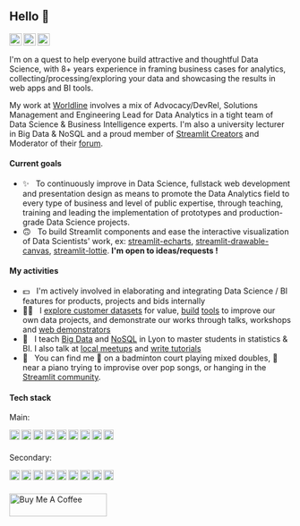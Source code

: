 ## Hello :wave:

<a href="https://twitter.com/andfanilo">
  <img align="left" alt="Fanilo's Twitter" width="22px" src="https://cdn.jsdelivr.net/npm/simple-icons@v3/icons/twitter.svg" />
</a>
<a href="https://www.linkedin.com/in/andfanilo/">
  <img align="left" alt="Fanilo's Linkdein" width="22px" src="https://cdn.jsdelivr.net/npm/simple-icons@v3/icons/linkedin.svg" />
</a>
<a href="https://github.com/andfanilo">
  <img align="left" alt="Fanilo's Github" width="22px" src="https://cdn.jsdelivr.net/npm/simple-icons@v3/icons/github.svg" />
</a>

#### &nbsp;

I'm on a quest to help everyone build attractive and thoughtful Data Science, with 8+ years experience in framing business cases for analytics, collecting/processing/exploring your data and showcasing the results in web apps and BI tools. 

My work at [Worldline](https://worldline.com/) involves a mix of Advocacy/DevRel, Solutions Management and Engineering Lead for Data Analytics in a tight team of Data Science & Business Intelligence experts. I'm also a university lecturer in Big Data & NoSQL and a proud member of [Streamlit Creators](https://discuss.streamlit.io/t/introducing-streamlit-creators/6207) and Moderator of their [forum](https://discuss.streamlit.io).

#### Current goals

* ✨ &nbsp; To continuously improve in Data Science, fullstack web development and presentation design as means to promote the Data Analytics field to every type of business and level of public expertise, through teaching, training and leading the implementation of prototypes and production-grade Data Science projects.
* 🙃 &nbsp; To build Streamlit components and ease the interactive visualization of Data Scientists' work, ex: [streamlit-echarts](https://github.com/andfanilo/streamlit-echarts), [streamlit-drawable-canvas](https://github.com/andfanilo/streamlit-drawable-canvas), [streamlit-lottie](https://github.com/andfanilo/streamlit-lottie). **I'm open to ideas/requests !**

#### My activities
  
* 💵 &nbsp; I'm actively involved in elaborating and integrating Data Science / BI features for products, projects and bids internally
* 🧑‍💻 &nbsp; I [explore customer datasets](https://github.com/andfanilo/ieee-fraud-detection) for value, [build](https://github.com/andfanilo/cookiecutter-kaggle) [tools](https://github.com/andfanilo/fastapi-vue-crud) to improve our own data projects, and demonstrate our works through talks, workshops and [web demonstrators](https://andfanilo.github.io/quickdraw-minigame)
* 👥 &nbsp; I teach [Big Data](https://github.com/andfanilo/pyspark-tutorial) and [NoSQL](https://github.com/andfanilo/vagrant-nosql-python) in Lyon to master students in statistics & BI. I also talk at [local meetups](https://www.youtube.com/watch?v=iwdHFssqtIM) and [write tutorials](https://streamlit-components-tutorial.netlify.app/)
* 👀 &nbsp; You can find me 🏸 on a badminton court playing mixed doubles, 🎹 near a piano trying to improvise over pop songs, or hanging in the [Streamlit community](https://discuss.streamlit.io/).

#### Tech stack

Main:

<a href="https://www.python.org/">
  <img align="left" alt="Python" width="18px" src="https://cdn.jsdelivr.net/npm/simple-icons@v3/icons/python.svg" />
</a>
<a href="https://www.streamlit.io/">
  <img align="left" alt="Streamlit" width="18px" src="https://cdn.jsdelivr.net/npm/simple-icons@v4/icons/streamlit.svg" />
</a>
<a href="https://jupyter.org/">
  <img align="left" alt="Jupyter" width="18px" src="https://cdn.jsdelivr.net/npm/simple-icons@v3/icons/jupyter.svg" />
</a>
<a href="https://pandas.pydata.org/">
  <img align="left" alt="Pandas" width="18px" src="https://cdn.jsdelivr.net/npm/simple-icons@v3/icons/pandas.svg" />
</a>
<a href="https://spark.apache.org/">
  <img align="left" alt="Spark" width="18px" src="https://cdn.jsdelivr.net/npm/simple-icons@v3/icons/apachespark.svg" />
</a>
<a href="https://www.docker.com/">
  <img align="left" alt="Docker" width="18px" src="https://cdn.jsdelivr.net/npm/simple-icons@v3/icons/docker.svg" />
</a>
<a href="https://code.visualstudio.com/">
  <img align="left" alt="VSCode" width="18px" src="https://cdn.jsdelivr.net/npm/simple-icons@v3/icons/visualstudiocode.svg" />
</a>
<a href="https://www.jetbrains.com/pycharm/">
  <img align="left" alt="PyCharm" width="18px" src="https://cdn.jsdelivr.net/npm/simple-icons@v3/icons/pycharm.svg" />
</a>
<img align="left" alt="Powerpoint" width="18px" src="https://cdn.jsdelivr.net/npm/simple-icons@v3/icons/microsoftpowerpoint.svg" />


#### &nbsp;

Secondary:

<a href="https://d3js.org/">
  <img align="left" alt="D3" width="18px" src="https://cdn.jsdelivr.net/npm/simple-icons@v3/icons/d3-dot-js.svg" />
</a>
<img align="left" alt="HTML" width="18px" src="https://cdn.jsdelivr.net/npm/simple-icons@v3/icons/html5.svg" />
<img align="left" alt="CSS" width="18px" src="https://cdn.jsdelivr.net/npm/simple-icons@v3/icons/css3.svg" />
<img align="left" alt="Javascript" width="18px" src="https://cdn.jsdelivr.net/npm/simple-icons@v3/icons/javascript.svg" />
<a href="https://reactjs.org/">
  <img align="left" alt="React" width="18px" src="https://cdn.jsdelivr.net/npm/simple-icons@v3/icons/react.svg" />
</a>
<a href="https://vuejs.org/">
  <img align="left" alt="Vue" width="18px" src="https://cdn.jsdelivr.net/npm/simple-icons@v3/icons/vue-dot-js.svg" />
</a>
<a href="https://gohugo.io/">
  <img align="left" alt="Hugo" width="18px" src="https://cdn.jsdelivr.net/npm/simple-icons@v3/icons/hugo.svg" />
</a>
<a href="https://www.photoshop.com/en">
  <img align="left" alt="Photoshop" width="18px" src="https://cdn.jsdelivr.net/npm/simple-icons@v3/icons/adobephotoshop.svg" />
</a>
<a href="https://www.adobe.com/products/illustrator.html">
  <img align="left" alt="Illustrator" width="18px" src="https://cdn.jsdelivr.net/npm/simple-icons@v3/icons/adobeillustrator.svg" />
</a>

#### &nbsp;

<a href="https://www.buymeacoffee.com/andfanilo" target="_blank"><img src="https://cdn.buymeacoffee.com/buttons/default-orange.png" alt="Buy Me A Coffee" height="41" width="174"></a>
